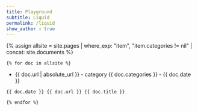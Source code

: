```yaml
---
title: Playground
subtitle: Liquid 
permalink: /liquid
show_author : true
---
```


{% assign allsite = site.pages | where_exp: "item", "item.categories != nil" | concat: site.documents %}

	{% for doc in allsite %}
	
- {{ doc.url | absolute_url }} - category {{ doc.categories }} - {{ doc.date }}

```
{{ doc.date }} {{ doc.url }} {{ doc.title }}
```
	
	{% endfor %}